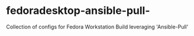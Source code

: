 # fedoradesktop-ansible-pull-
Collection of configs for Fedora Workstation Build leveraging 'Ansible-Pull'
